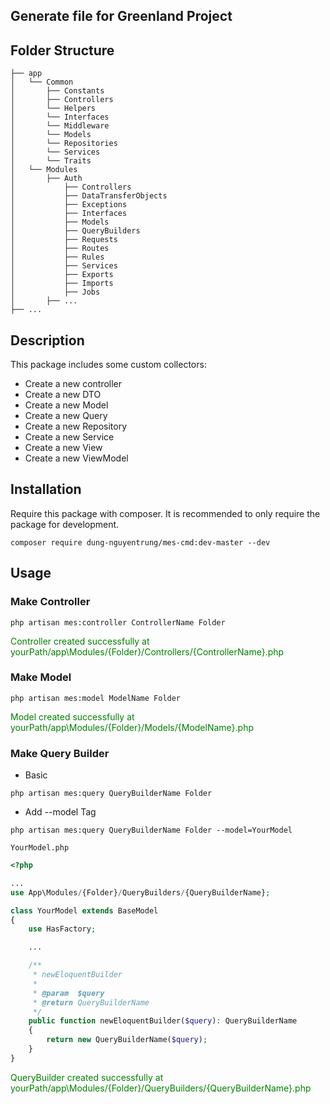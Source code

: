 ## Generate file for Greenland Project

## Folder Structure

```
├── app
│   └── Common
│       ├── Constants
│       ├── Controllers
│       └── Helpers
│       └── Interfaces
│       └── Middleware
│       └── Models
│       └── Repositories
│       └── Services
│       └── Traits
│   └── Modules
│       ├── Auth
│           ├── Controllers
│           ├── DataTransferObjects
│           ├── Exceptions
│           ├── Interfaces
│           ├── Models
│           ├── QueryBuilders
│           ├── Requests
│           ├── Routes
│           ├── Rules
│           ├── Services
│           ├── Exports
│           ├── Imports
│           ├── Jobs
│       ├── ...
├── ...
```

## Description

This package includes some custom collectors:

- Create a new controller
- Create a new DTO
- Create a new Model
- Create a new Query
- Create a new Repository
- Create a new Service
- Create a new View
- Create a new ViewModel

## Installation

Require this package with composer. It is recommended to only require the package for development.

```shell
composer require dung-nguyentrung/mes-cmd:dev-master --dev
```

## Usage

### Make Controller

```shell
php artisan mes:controller ControllerName Folder
```

<span style="color: green;">
Controller created successfully at yourPath/app\Modules/{Folder}/Controllers/{ControllerName}.php
</span>

### Make Model

```shell
php artisan mes:model ModelName Folder
```

<span style="color: green;">
Model created successfully at yourPath/app\Modules/{Folder}/Models/{ModelName}.php
</span>

### Make Query Builder

- Basic

```shell
php artisan mes:query QueryBuilderName Folder
```

- Add --model Tag

```shell
php artisan mes:query QueryBuilderName Folder --model=YourModel
```

`YourModel.php`

```php
<?php

...
use App\Modules/{Folder}/QueryBuilders/{QueryBuilderName};

class YourModel extends BaseModel
{
    use HasFactory;

    ...

    /**
     * newEloquentBuilder
     *
     * @param  $query
     * @return QueryBuilderName
     */
    public function newEloquentBuilder($query): QueryBuilderName
    {
        return new QueryBuilderName($query);
    }
}

```

<span style="color: green;">
QueryBuilder created successfully at yourPath/app\Modules/{Folder}/QueryBuilders/{QueryBuilderName}.php
</span>
